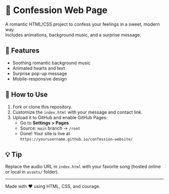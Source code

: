 # 💖 Confession Web Page

A romantic HTML/CSS project to confess your feelings in a sweet, modern way.  
Includes animations, background music, and a surprise message.

## 🎵 Features
- Soothing romantic background music
- Animated hearts and text
- Surprise pop-up message
- Mobile-responsive design

## 🔧 How to Use

1. Fork or clone this repository.
2. Customize the `index.html` with your message and contact link.
3. Upload it to GitHub and enable GitHub Pages:
   - Go to **Settings > Pages**
   - Source: `main` branch → `/root`
   - Done! Your site is live at `https://yourusername.github.io/confession-website/`

## 💡 Tip
Replace the audio URL in `index.html` with your favorite song (hosted online or local in `assets/` folder).

---

Made with ❤️ using HTML, CSS, and courage.
